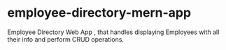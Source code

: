 # employee-directory-mern-app
Employee Directory Web App , that handles displaying Employees with all their info and perform CRUD operations.
